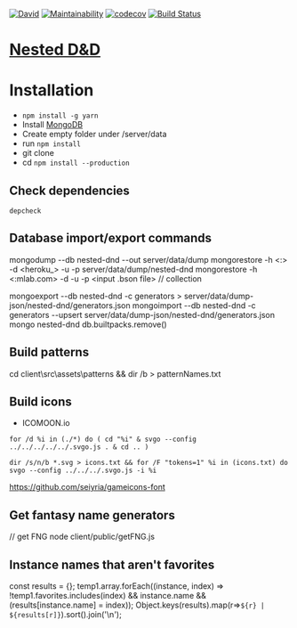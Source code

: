 [![David](https://david-dm.org/jsabol/nested-dnd.svg)](https://david-dm.org/jsabol/nested-dnd)
[![Maintainability](https://api.codeclimate.com/v1/badges/cfc72675a003187893e5/maintainability)](https://codeclimate.com/github/jsabol/nested-dnd/maintainability)
[![codecov](https://codecov.io/gh/cattegy/nested-dnd/branch/master/graph/badge.svg)](https://codecov.io/gh/cattegy/nested-dnd)
[![Build Status](https://travis-ci.org/jsabol/nested-dnd.svg?branch=master)](https://travis-ci.org/jsabol/nested-dnd)

# [Nested D&D](https://nested-dnd.herokuapp.com)

# Installation

- `npm install -g yarn`
- Install [MongoDB](https://www.mongodb.com/download-center/community)
- Create empty folder under /server/data
- run `npm install`
- git clone
- cd `npm install --production`

## Check dependencies

`depcheck`

## Database import/export commands

mongodump --db nested-dnd --out server/data/dump
mongorestore -h <:> -d <heroku\_> -u <user> -p <pw> server/data/dump/nested-dnd
mongorestore -h <:mlab.com> -d <dbname> -u <user> -p <password> <input .bson file> // collection

mongoexport --db nested-dnd -c generators > server/data/dump-json/nested-dnd/generators.json
mongoimport --db nested-dnd -c generators --upsert server/data/dump-json/nested-dnd/generators.json
mongo nested-dnd
db.builtpacks.remove()

## Build patterns

cd client\src\assets\patterns && dir /b > patternNames.txt

## Build icons

- ICOMOON.io

`for /d %i in (./*) do ( cd "%i" & svgo --config ../../../../../.svgo.js . & cd .. )`

`dir /s/n/b *.svg > icons.txt && for /F "tokens=1" %i in (icons.txt) do svgo --config ../../../.svgo.js -i %i`

https://github.com/seiyria/gameicons-font

## Get fantasy name generators

// get FNG
node client/public/getFNG.js

## Instance names that aren't favorites

const results = {};
temp1.array.forEach((instance, index) => !temp1.favorites.includes(index) && instance.name && (results[instance.name] = index));
Object.keys(results).map(r=>`${r} | ${results[r]}`).sort().join('\n');
